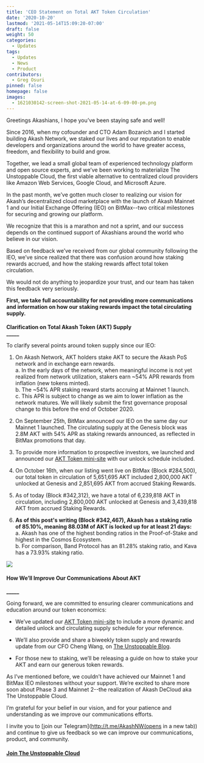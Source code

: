 ```yaml
---
title: 'CEO Statement on Total AKT Token Circulation'
date: '2020-10-20'
lastmod: '2021-05-14T15:09:20-07:00'
draft: false
weight: 50
categories:
  - Updates
tags:
  - Updates
  - News
  - Product
contributors:
  - Greg Osuri
pinned: false
homepage: false
images:
  - 1621030142-screen-shot-2021-05-14-at-6-09-00-pm.png
---
```

Greetings Akashians, I hope you’ve been staying safe and well!

Since 2016, when my cofounder and CTO Adam Bozanich and I started building Akash Network, we staked our lives and our reputation to enable developers and organizations around the world to have greater access, freedom, and flexibility to build and grow.  

Together, we lead a small global team of experienced technology platform and open source experts, and we’ve been working to materialize The Unstoppable Cloud, the first viable alternative to centralized cloud providers like Amazon Web Services, Google Cloud, and Microsoft Azure.  

In the past month, we’ve gotten much closer to realizing our vision for Akash’s decentralized cloud marketplace with the launch of Akash Mainnet 1 and our Initial Exchange Offering (IEO) on BitMax--two critical milestones for securing and growing our platform.  

We recognize that this is a marathon and not a sprint, and our success depends on the continued support of Akashians around the world who believe in our vision.   

Based on feedback we’ve received from our global community following the IEO, we’ve since realized that there was confusion around how staking rewards accrued, and how the staking rewards affect total token circulation.   

We would not do anything to jeopardize your trust, and our team has taken this feedback very seriously.  

**First, we take full accountability for not providing more communications and information on how our staking rewards impact the total circulating supply.**

####   
**Clarification on Total Akash Token (AKT) Supply**  
**\_\_\_\_\_**

To clarify several points around token supply since our IEO:  
  

1.  On Akash Network, AKT holders stake AKT to secure the Akash PoS network and in exchange earn rewards.   
    a. In the early days of the network, when meaningful income is not yet realized from network utilization, stakers earn ~54% APR rewards from inflation (new tokens minted).  
    b. The ~54% APR staking reward starts accruing at Mainnet 1 launch.  
    c. This APR is subject to change as we aim to lower inflation as the network matures. We will likely submit the first governance proposal change to this before the end of October 2020.  
      
    
2.  On September 25th, BitMax announced our IEO on the same day our Mainnet 1 launched. The circulating supply at the Genesis block was 2.8M AKT with 54% APR as staking rewards announced, as reflected in BitMax promotions that day.  
      
    
3.  To provide more information to prospective investors, we launched and announced our [AKT Token mini-site](https://akash.network/token/) with our unlock schedule included.  
      
    
4.  On October 16th, when our listing went live on BitMax (Block #284,500), our total token in circulation of 5,651,695 AKT included 2,800,000 AKT unlocked at Genesis and 2,851,695 AKT from accrued Staking Rewards.  
      
    
5.  As of today (Block #342,312), we have a total of 6,239,818 AKT in circulation, including 2,800,000 AKT unlocked at Genesis and 3,439,818 AKT from accrued Staking Rewards.   
      
    
6.  **As of this post's writing (Block #342,467), Akash has a staking ratio of 85.10%, meaning 88.03M of AKT is locked up for at least 21 days:**  
    a. Akash has one of the highest bonding ratios in the Proof-of-Stake and highest in the Cosmos Ecosystem.  
    b. For comparison, Band Protocol has an 81.28% staking ratio, and Kava has a 73.93% staking ratio.
    

![](https://www.datocms-assets.com/45776/1620926168-nanqvfcmj91247hjwcy6uuuoqtehr2cvffglssuxhwj5nytslue37mfqt4tauvwr2ofrkcd2ujms3ugbw-5x9ugz4vtuuusvljs6bgcy5jzakh3onuko2myk4vqlls12-cqbuz.png)

#### **How We’ll Improve Our Communications About AKT**  
**\_\_\_\_\_**  

Going forward, we are committed to ensuring clearer communications and education around our token economics:  
  

*   We’ve updated our [AKT Token mini-site](https://akash.network/token/) to include a more dynamic and detailed unlock and circulating supply schedule for your reference.
    

*   We’ll also provide and share a biweekly token supply and rewards update from our CFO Cheng Wang, on [The Unstoppable Blog](https://akash.network/blog/).
    

*   For those new to staking, we’ll be releasing a guide on how to stake your AKT and earn our generous token rewards.
    

As I’ve mentioned before, we couldn’t have achieved our Mainnet 1 and BitMax IEO milestones without your support. We’re excited to share more soon about Phase 3 and Mainnet 2--the realization of Akash DeCloud aka The Unstoppable Cloud.  

I’m grateful for your belief in our vision, and for your patience and understanding as we improve our communications efforts.  

I invite you to [join our Telegram](http://t.me/AkashNW(opens in a new tab)) and continue to give us feedback so we can improve our communications, product, and community.

####   
  
[**Join The Unstoppable Cloud**](https://t.me/AkashNW)